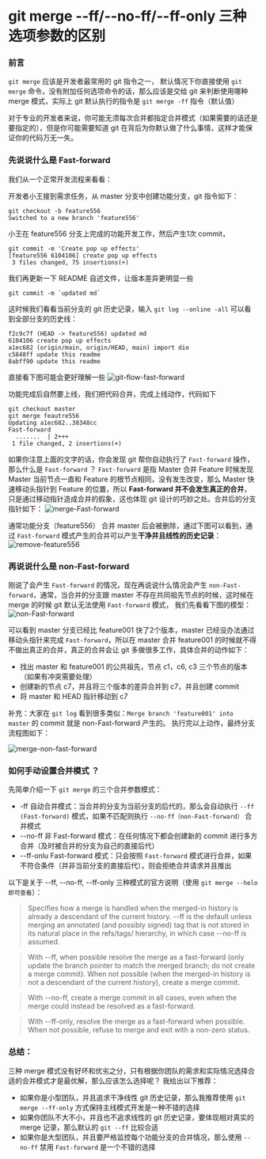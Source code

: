 # git merge --ff/--no-ff/--ff-only 三种选项参数的区别

<!-- ![文章配图](https://pcloud-1258173945.cos.ap-guangzhou.myqcloud.com/uPic/mM4xmE.png) -->
### 前言
`git merge` 应该是开发者最常用的 git 指令之一，
默认情况下你直接使用 `git merge` 命令，没有附加任何选项命令的话，那么应该是交给 git 来判断使用哪种 merge 模式，实际上 git 默认执行的指令是 `git merge -ff` 指令（默认值）

对于专业的开发者来说，你可能无须每次合并都指定合并模式（如果需要的话还是要指定的），但是你可能需要知道 git 在背后为你默认做了什么事情，这样才能保证你的代码万无一失。

### 先说说什么是 Fast-forward

我们从一个正常开发流程来看看：

开发者小王接到需求任务，从 master 分支中创建功能分支，git 指令如下：
```shell
git checkout -b feature556
Switched to a new branch 'feature556'
```

小王在 feature556 分支上完成的功能开发工作，然后产生1次 commit，
```shell
git commit -m 'Create pop up effects'
[feature556 6104106] create pop up effects
 3 files changed, 75 insertions(+)
```

我们再更新一下 README 自述文件，让版本差异更明显一些
```shell
git commit -m `updated md`
```

这时候我们看看当前分支的 git 历史记录，输入 `git log --online -all` 可以看到全部分支的历史线：
```shell
f2c9c7f (HEAD -> feature556) updated md
6104106 create pop up effects
a1ec682 (origin/main, origin/HEAD, main) import dio
c5848ff update this readme
8abff90 update this readme
```

直接看下图可能会更好理解一些
![git-flow-fast-forward](https://pcloud-1258173945.cos.ap-guangzhou.myqcloud.com/uPic/xkrZa4.png)

功能完成后自然要上线，我们把代码合并，完成上线动作，代码如下
```shell
git checkout master
git merge feautre556
Updating a1ec682..38348cc
Fast-forward
  .......  | 2+++
 1 file changed, 2 insertions(+)
```

如果你注意上面的文字的话，你会发现 git 帮你自动执行了 `Fast-forward` 操作，那么什么是 `Fast-forward` ？ 
`Fast-forward` 是指 Master 合并 Feature 时候发现 Master 当前节点一直和 Feature 的根节点相同，没有发生改变，那么 Master 快速移动头指针到 Feature 的位置，所以 **Fast-forward 并不会发生真正的合并**，只是通过移动指针造成合并的假象，这也体现 git 设计的巧妙之处。合并后的分支指针如下：
![merge-Fast-forward](https://pcloud-1258173945.cos.ap-guangzhou.myqcloud.com/uPic/N5wea3.png)

通常功能分支（feature556） 合并 master 后会被删除，通过下图可以看到，通过 `Fast-forward` 模式产生的合并可以产生**干净并且线性的历史记录**：
![remove-feature556](https://pcloud-1258173945.cos.ap-guangzhou.myqcloud.com/uPic/sKocLW.png)



### 再说说什么是 non-Fast-forward

刚说了会产生 `Fast-forward` 的情况，现在再说说什么情况会产生 `non-Fast-forward`，通常，当合并的分支跟 master 不存在共同祖先节点的时候，这时候在 merge 的时候 git 默认无法使用 `Fast-forward` 模式，
我们先看看下图的模型：
![non-Fast-forward](https://pcloud-1258173945.cos.ap-guangzhou.myqcloud.com/uPic/1rJCd3.png)

可以看到 master 分支已经比 feature001 快了2个版本，master 已经没办法通过移动头指针来完成 `Fast-forward`，所以在 master 合并 feature001 的时候就不得不做出真正的合并，真正的合并会让 git 多做很多工作，具体合并的动作如下：
* 找出 master 和 feature001 的公共祖先，节点 c1，c6, c3 三个节点的版本 （如果有冲突需要处理）
* 创建新的节点 c7，并且将三个版本的差异合并到 c7，并且创建 commit 
* 将 master 和 HEAD 指针移动到 c7

补充：大家在 `git log` 看到很多类似：`Merge branch 'feature001' into master` 的 commit 就是 non-Fast-forward 产生的。
执行完以上动作，最终分支流程图如下：

![merge-non-fast-forward](https://pcloud-1258173945.cos.ap-guangzhou.myqcloud.com/uPic/v4rlal.png)

### 如何手动设置合并模式 ？

先简单介绍一下 `git merge` 的三个合并参数模式：
* -ff 自动合并模式：当合并的分支为当前分支的后代的，那么会自动执行 `--ff (Fast-forward)` 模式，如果不匹配则执行 `--no-ff（non-Fast-forward）` 合并模式 
* --no-ff 非 Fast-forward 模式：在任何情况下都会创建新的 commit 进行多方合并（及时被合并的分支为自己的直接后代）
* --ff-onlu Fast-forward 模式：只会按照 `Fast-forward` 模式进行合并，如果不符合条件（并非当前分支的直接后代），则会拒绝合并请求并且推出

以下是关于 --ff, --no-ff, --ff-only 三种模式的官方说明（使用 `git merge --helo 即可查看`）：
> Specifies how a merge is handled when the merged-in history is already a descendant of the current history.  --ff is the default unless merging an annotated (and possibly signed) tag that is not stored in its natural place in the refs/tags/ hierarchy, in which case --no-ff is assumed. 

> With --ff, when possible resolve the merge as a fast-forward (only update the branch pointer to match the merged branch; do not create a merge commit). When not possible (when the merged-in history is not a descendant of the current history), create a merge commit.

> With --no-ff, create a merge commit in all cases, even when the merge could instead be resolved as a fast-forward.

> With --ff-only, resolve the merge as a fast-forward when possible. When not possible, refuse to merge and exit with a non-zero status.


### 总结：

三种 merge 模式没有好坏和优劣之分，只有根据你团队的需求和实际情况选择合适的合并模式才是最优解，那么应该怎么选择呢？ 我给出以下推荐：
* 如果你是小型团队，并且追求干净线性 git 历史记录，那么我推荐使用 `git merge --ff-only` 方式保持主线模式开发是一种不错的选择
* 如果你团队不大不小，并且也不追求线性的 git 历史记录，要体现相对真实的 merge 记录，那么默认的 `git --ff` 比较合适
* 如果你是大型团队，并且要严格监控每个功能分支的合并情况，那么使用 `--no-ff` 禁用 `Fast-forward` 是一个不错的选择

